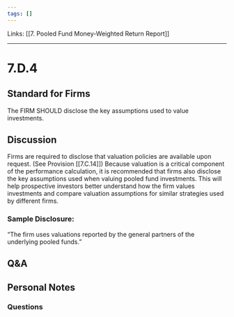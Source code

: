 ```yaml
---
tags: []
---
```

Links: [[7. Pooled Fund Money-Weighted Return Report]]
___
# 7.D.4
## Standard for Firms
The FIRM SHOULD disclose the key assumptions used to value investments.
## Discussion
Firms are required to disclose that valuation policies are available upon request. (See Provision [[7.C.14]]) Because valuation is a critical component of the performance calculation, it is recommended that firms also disclose the key assumptions used when valuing pooled fund investments. This will help prospective investors better understand how the firm values investments and compare valuation assumptions for similar strategies used by different firms.
### Sample Disclosure:
“The firm uses valuations reported by the general partners of the underlying pooled funds.”
## Q&A

## Personal Notes

### Questions